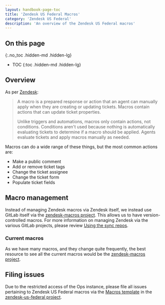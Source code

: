 ```yaml
---
layout: handbook-page-toc
title: 'Zendesk US Federal Macros'
category: 'Zendesk US Federal'
description: 'An overview of the Zendesk US Federal macros'
---
```


## On this page
{:.no_toc .hidden-md .hidden-lg}

- TOC
{:toc .hidden-md .hidden-lg}

## Overview

As per
[Zendesk](https://support.zendesk.com/hc/en-us/articles/115001236988-Creating-macros-for-tickets):

> A macro is a prepared response or action that an agent can manually apply when
> they are creating or updating tickets. Macros contain actions that can update
> ticket properties.
>
> Unlike triggers and automations, macros only contain actions, not conditions.
> Conditions aren't used because nothing is automatically evaluating tickets to
> determine if a macro should be applied. Agents evaluate tickets and apply
> macros manually as needed.

Macros can do a wide range of these things, but the most common actions are:

* Make a public comment
* Add or remove ticket tags
* Change the ticket assignee
* Change the ticket form
* Populate ticket fields

## Macro management

Instead of managing Zendesk macros via Zendesk itself, we instead use GitLab
itself via the
[zendesk-macros project](https://ops.gitlab.net/gitlab-com/support/zendesk-us-federal/zendesk-macros).
This allows us to have version-controlled macros. For more information on
managing Zendesk via the various GitLab projects, please review
[Using the sync repos](sync_repos.html).

### Current macros

As we have many macros, and they change quite frequently, the best resource to
see all the current macros would be the
[zendesk-macros project](https://ops.gitlab.net/gitlab-com/support/zendesk-us-federal/zendesk-macros).

## Filing issues

Due to the restricted access of the Ops instance, please file all issues
pertaining to Zendesk US Federal macros via the
[Macros template](https://gitlab.com/gitlab-com/support/support-ops/zendesk-us-federal/-/issues/new?issuable_template=Macros)
in the
[zendesk-us-federal project](https://ops.gitlab.net/gitlab-com/support/zendesk-us-federal/zendesk-macros).
